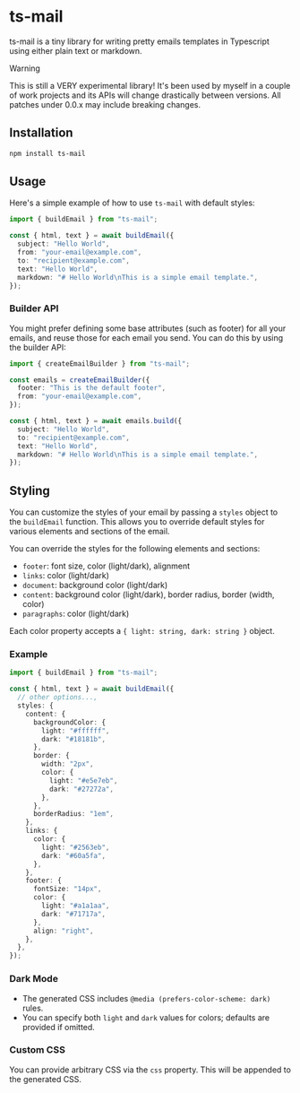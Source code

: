 # ts-mail

ts-mail is a tiny library for writing pretty emails templates in Typescript using either plain text or markdown.

> [!WARNING]
> This is still a VERY experimental library! It's been used by myself in a couple of work projects and its APIs will change drastically between versions. All patches under 0.0.x may include breaking changes.

## Installation

```bash
npm install ts-mail
```

## Usage

Here's a simple example of how to use `ts-mail` with default styles:

```ts
import { buildEmail } from "ts-mail";

const { html, text } = await buildEmail({
  subject: "Hello World",
  from: "your-email@example.com",
  to: "recipient@example.com",
  text: "Hello World",
  markdown: "# Hello World\nThis is a simple email template.",
});
```

### Builder API

You might prefer defining some base attributes (such as footer) for all your emails, and reuse those for each email you send. You can do this by using the builder API:

```ts
import { createEmailBuilder } from "ts-mail";

const emails = createEmailBuilder({
  footer: "This is the default footer",
  from: "your-email@example.com",
});

const { html, text } = await emails.build({
  subject: "Hello World",
  to: "recipient@example.com",
  text: "Hello World",
  markdown: "# Hello World\nThis is a simple email template.",
});
```

## Styling

You can customize the styles of your email by passing a `styles` object to the `buildEmail` function.
This allows you to override default styles for various elements and sections of the email.

You can override the styles for the following elements and sections:

- `footer`: font size, color (light/dark), alignment
- `links`: color (light/dark)
- `document`: background color (light/dark)
- `content`: background color (light/dark), border radius, border (width, color)
- `paragraphs`: color (light/dark)

Each color property accepts a `{ light: string, dark: string }` object.

### Example

```ts
import { buildEmail } from "ts-mail";

const { html, text } = await buildEmail({
  // other options...,
  styles: {
    content: {
      backgroundColor: {
        light: "#ffffff",
        dark: "#18181b",
      },
      border: {
        width: "2px",
        color: {
          light: "#e5e7eb",
          dark: "#27272a",
        },
      },
      borderRadius: "1em",
    },
    links: {
      color: {
        light: "#2563eb",
        dark: "#60a5fa",
      },
    },
    footer: {
      fontSize: "14px",
      color: {
        light: "#a1a1aa",
        dark: "#71717a",
      },
      align: "right",
    },
  },
});
```

### Dark Mode

- The generated CSS includes `@media (prefers-color-scheme: dark)` rules.
- You can specify both `light` and `dark` values for colors; defaults are provided if omitted.

### Custom CSS

You can provide arbitrary CSS via the `css` property. This will be appended to the generated CSS.
